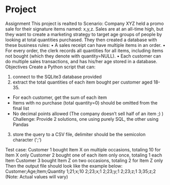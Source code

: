 # Project
Assignment
This project is realted to 
Scenario:
Company XYZ held a promo sale for their signature items named: x,y,z. Sales are at an
all-time high, but they want to create a marketing strategy to target age groups of people by
looking at total quantities purchased.
They then created a database with these business rules:
• A sales receipt can have multiple items in an order.
• For every order, the clerk records all quantities for all items, including items not
bought (which they denote with quantity=NULL).
• Each customer can do multiple sales transactions, and has his/her age stored in a
database.
Objectives
Create a Python script that can:
1. connect to the SQLite3 database provided
2. extract the total quantities of each item bought per customer aged 18-35.
- For each customer, get the sum of each item
- Items with no purchase (total quantity=0) should be omitted from the final
list
- No decimal points allowed (The company doesn’t sell half of an item ;) )
Challenge: Provide 2 solutions, one using purely SQL, the other using Pandas
3. store the query to a CSV file, delimiter should be the semicolon character (';')

Test case:
Customer 1 bought Item X on multiple occasions, totaling 10 for Item X only
Customer 2 bought one of each item only once, totaling 1 each Item
Customer 3 bought Item Z on two occasions, totaling 2 for Item Z only
Then the output file should look like the example below:
Customer;Age;Item;Quantity
1;21;x;10
2;23;x;1
2;23;y;1
2;23;z;1
3;35;z;2
(Note: Actual values will vary)
